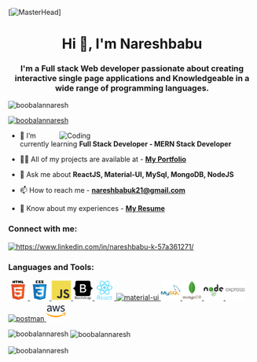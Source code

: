 [![MasterHead](https://miro.medium.com/v2/resize:fit:679/1*yw0TnheAGN-LPneDaTlaxw.gif)]
<h1 align="center">Hi 👋, I'm Nareshbabu</h1>
<h3 align="center">I'm a Full stack Web developer passionate about creating interactive single page applications and Knowledgeable in a wide range of programming languages.</h3>

<p align="left"> <img src="https://komarev.com/ghpvc/?username=boobalannaresh&label=Profile%20views&color=0e75b6&style=flat" alt="boobalannaresh" /> </p>

<p align="left"> <a href="https://github.com/ryo-ma/github-profile-trophy"><img src="https://github-profile-trophy.vercel.app/?username=boobalannaresh" alt="boobalannaresh" /></a> </p>
<img align="right" alt="Coding" width="400" src= "https://camo.githubusercontent.com/9559b48fa2022437674792d36e101eb74246fd5b792473d6d1afea21543b1410/68747470733a2f2f643169767562726a3261323164712e636c6f756466726f6e742e6e65742f77702d636f6e74656e742f75706c6f6164732f323032332f30312f30323135323031352f66726f6e742d656e642d646576656c6f706d656e742e676966">

- 🌱 I’m currently learning <b> Full Stack Developer - MERN Stack Developer </b>

- 👨‍💻 All of my projects are available at    -    <a href="https://naresh-babu-k.vercel.app/" target="_blank" ><b>My Portfolio</b></a>

- 💬 Ask me about **ReactJS, Material-UI, MySql, MongoDB, NodeJS**

- 📫 How to reach me  -  <b><a href="mailto:nareshbabuk21@gmail.com" target="_blank" rel="noreferrer">nareshbabuk21@gmail.com</a></b>

- 📄 Know about my experiences  -    <a href="https://drive.google.com/file/d/1_3wSbSijwL-Qwn0nElY5a4YDkc5B2JP6/view?usp=sharing" target="_blank" ><b>My Resume</b></a>

<h3 align="left">Connect with me:</h3>
<p align="left">
<a href="https://www.linkedin.com/in/nareshbabu-k-57a361271/" target="blank"><img align="center" src="https://raw.githubusercontent.com/rahuldkjain/github-profile-readme-generator/master/src/images/icons/Social/linked-in-alt.svg" alt="https://www.linkedin.com/in/nareshbabu-k-57a361271/" height="30" width="40" /></a>
</p>

<h3 align="left">Languages and Tools:</h3>
<p align="left"><a href="https://www.w3.org/html/" target="_blank" rel="noreferrer"> <img src="https://raw.githubusercontent.com/devicons/devicon/master/icons/html5/html5-original-wordmark.svg" alt="html5" width="40" height="40"/> </a> 
   <a href="https://www.w3schools.com/css/" target="_blank" rel="noreferrer"> <img src="https://raw.githubusercontent.com/devicons/devicon/master/icons/css3/css3-original-wordmark.svg" alt="css3" width="40" height="40"/> </a> 
  <a href="https://developer.mozilla.org/en-US/docs/Web/JavaScript" target="_blank" rel="noreferrer"> <img src="https://raw.githubusercontent.com/devicons/devicon/master/icons/javascript/javascript-original.svg" alt="javascript" width="40" height="40"/> </a>
   <a href="https://getbootstrap.com" target="_blank" rel="noreferrer"> <img src="https://raw.githubusercontent.com/devicons/devicon/master/icons/bootstrap/bootstrap-plain-wordmark.svg" alt="bootstrap" width="40" height="40"/> </a>
  <a href="https://reactjs.org/" target="_blank" rel="noreferrer"> <img src="https://raw.githubusercontent.com/devicons/devicon/master/icons/react/react-original-wordmark.svg" alt="react" width="40" height="40"/> </a>
<a href="https://mui.com" target="_blank" rel="noreferrer"> <img src="https://mui.com/static/logo.png" alt="material-ui" width="40" height="40"/> </a>
  <a href="https://www.mysql.com/" target="_blank" rel="noreferrer"> <img src="https://raw.githubusercontent.com/devicons/devicon/master/icons/mysql/mysql-original-wordmark.svg" alt="mysql" width="40" height="40"/> </a>
   <a href="https://www.mongodb.com/" target="_blank" rel="noreferrer"> <img src="https://raw.githubusercontent.com/devicons/devicon/master/icons/mongodb/mongodb-original-wordmark.svg" alt="mongodb" width="40" height="40"/> </a> 
   <a href="https://nodejs.org" target="_blank" rel="noreferrer"> <img src="https://raw.githubusercontent.com/devicons/devicon/master/icons/nodejs/nodejs-original-wordmark.svg" alt="nodejs" width="40" height="40"/> </a> 
   <a href="https://expressjs.com" target="_blank" rel="noreferrer"> <img src="https://raw.githubusercontent.com/devicons/devicon/master/icons/express/express-original-wordmark.svg" alt="express" width="40" height="40"/> </a>
  <a href="https://postman.com" target="_blank" rel="noreferrer"> <img src="https://www.vectorlogo.zone/logos/getpostman/getpostman-icon.svg" alt="postman" width="40" height="40"/> </a> 
   <a href="https://aws.amazon.com" target="_blank" rel="noreferrer"> <img src="https://raw.githubusercontent.com/devicons/devicon/master/icons/amazonwebservices/amazonwebservices-original-wordmark.svg" alt="aws" width="40" height="40"/> </a>

</p>

<p><img align="left" src="https://github-readme-stats.vercel.app/api/top-langs?username=boobalannaresh&show_icons=true&locale=en&layout=compact" alt="boobalannaresh" /></p>

<p>&nbsp;<img align="center" src="https://github-readme-stats.vercel.app/api?username=boobalannaresh&show_icons=true&locale=en" alt="boobalannaresh" /></p>

<p><img align="center" src="https://github-readme-streak-stats.herokuapp.com/?user=boobalannaresh&" alt="boobalannaresh" /></p>
